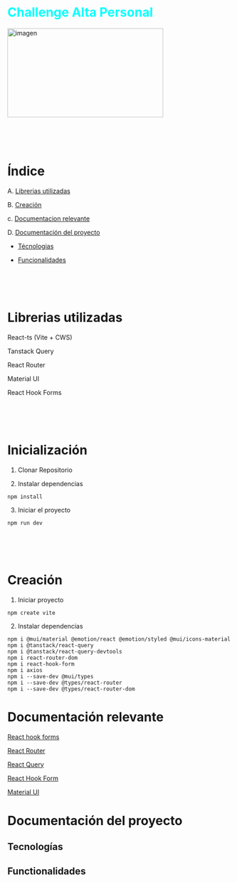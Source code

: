 <h1 style="color: Cyan">Challenge Alta Personal</h1> 
<img style="height:200px; width: 350px"  src="https://miro.medium.com/max/1024/1*Ukhx76VQ8E6JXEW7xfIzSA.png" alt="imagen" />

<br><br><br>

# Índice
A. [Librerias utilizadas](#librerias-utilizadas)

B. [Creación](#creación)

c. [Documentacion relevante](#documentación-relevante)

D. [Documentación del proyecto](#documentación-del-proyecto)

* [Técnologias](#tecnologías)

* [Funcionalidades](#functionalidades)


<br><br><br>

# Librerias utilizadas
React-ts (Vite + CWS)

Tanstack Query

React Router

Material UI

React Hook Forms

<br><br><br>

# Inicialización

1. Clonar Repositorio

2. Instalar dependencias
```
npm install
```
3. Iniciar el proyecto
```
npm run dev
```

<br><br><br>

# Creación
1. Iniciar proyecto
```
npm create vite
```
2. Instalar dependencias
```
npm i @mui/material @emotion/react @emotion/styled @mui/icons-material
npm i @tanstack/react-query
npm i @tanstack/react-query-devtools 
npm i react-router-dom
npm i react-hook-form
npm i axios
npm i --save-dev @mui/types
npm i --save-dev @types/react-router
npm i --save-dev @types/react-router-dom
```

# Documentación relevante

[React hook forms](https://react-hook-form.com/)

[React Router](https://reactrouter.com/en/main)

[React Query](https://tanstack.com/query/latest)

[React Hook Form](https://react-hook-form.com/)

[Material UI](https://mui.com/)

# Documentación del proyecto


## Tecnologías

## Functionalidades

